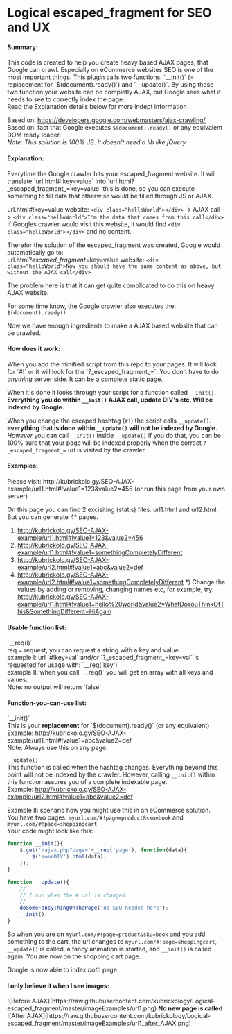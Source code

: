 Logical escaped_fragment for SEO and UX
========================

<h4>Summary:</h4>
This code is created to help you create heavy based AJAX pages, that Google can crawl. Especially on eCommerce websites SEO is one of the most important things. This plugin calls two functions. `__init()` (= replacement for `$(document).ready()`) and `__update()`. By using those two function your website can be completly AJAX, but Google sees what it needs to see to correctly index the page.<br>
Read the Explanation details below for more indept information

Based on: https://developers.google.com/webmasters/ajax-crawling/<br>
Based on: fact that Google executes `$(document).ready()` or any equivalent DOM ready loader.<br>
<i>Note: This solution is 100% JS. It doesn't need a lib like jQuery</i><br>

<h4>Explanation:</h4>
Everytime the Google crawler hits your escaped_fragment website. It will translate `url.html#!key=value` into `url.html?_escaped_fragment_=key=value` this is done, so you can execute something to fill data that otherwise would be filled through JS or AJAX.

url.html#!key=value website: `<div class="helloWorld"></div>` -> AJAX call -> `<div class="helloWorld">I'm the data that comes from this call</div>`
If Googles crawler would visit this website, it would find `<div class="helloWorld"></div>` and no content.

Therefor the solution of the escaped_fragment was created, Google would automatically go to:<br>
url.html?_escaped_fragment_=key=value website: `<div class="helloWorld">Now you should have the same content as above, but without the AJAX call</div>`

The problem here is that it can get quite complicated to do this on heavy AJAX website.

For some time know, the Google crawler also executes the: `$(document).ready()`

Now we have enough ingredients to make a AJAX based website that can be crawled.

<h4>How does it work:</h4>
When you add the minified script from this repo to your pages. It will look for `#!` or it will look for the `?_escaped_fragment_=`. You don't have to do <i>anything</i> server side. It can be a complete static page.

When it's done it looks through your script for a function called ``__init()``.<br><b>Everything you do within `__init()` AJAX call, update DIV's etc. Will be indexed by Google.</b>

When you change the escaped hashtag (`#!`) the script calls ``__update()``.<br><b>everything that is done within ``__update()`` will not be indexed by Google.</b><br>
<i>However</i> you can call ``__init()`` inside ``__update()`` if you do that, you can be 100% sure that your page will be indexed properly when the correct `?_escaped_fragment_=` url is visited by the crawler.

<h4>Examples:</h4>
Please visit: http://kubrickolo.gy/SEO-AJAX-example/url1.html#!value1=123&value2=456 (or run this page from your own server)

On this page you can find 2 excisiting (statis) files: url1.html and url2.html. But you can generate 4* pages.
1) http://kubrickolo.gy/SEO-AJAX-example/url1.html#!value1=123&value2=456
2) http://kubrickolo.gy/SEO-AJAX-example/url1.html#!value1=somethingCompletelyDifferent
3) http://kubrickolo.gy/SEO-AJAX-example/url2.html#!value1=abc&value2=def
4) http://kubrickolo.gy/SEO-AJAX-example/url2.html#!value1=somethingCompletelyDifferent
*) Change the values by adding or removing, changing names etc, for example, try: http://kubrickolo.gy/SEO-AJAX-example/url1.html#!value1=hello%20world&value2=WhatDoYouThinkOfThis&SomethingDifferent=HiAgain

<h4>Usable function list:</h4>
`__req(i)`<br>
req = request, you can request a string with a key and value.<br>
example I: url `#!key=val` and/or `?_escaped_fragment_=key=val` is requested for usage with: `__req('key')`<br>
example II: when you call `__req()` you will get an array with all keys and values.<br>
Note: no output will return `false`

<h4>Function-you-can-use list:</h4>
`__init()`<br>
This is your <b>replacement</b> for `$(document).ready()` (or any equivalent)<br>
Example: http://kubrickolo.gy/SEO-AJAX-example/url1.html#!value1=abc&value2=def<br>
Note: Always use this on any page.

`__update()`<br>
This function is called when the hashtag changes. Everything beyond this point will not be indexed by the crawler. However, calling `__init()` within this function assures you of a complete indexable page.<br>
Example: http://kubrickolo.gy/SEO-AJAX-example/url2.html#!value1=abc&value2=def

Example II: scenario how you might use this in an eCommerce solution.<br>
You have two pages: `myurl.com/#!page=product&sku=book` and `myurl.com/#!page=shoppingcart`<br>
Your code might look like this:
```javascript
function __init(){
	$.get('/ajax.php?page='+__req('page'), function(data){
		$('someDIV').html(data);
	});
}

function __update(){
	//
	// I run when the # url is changed
	//
	doSomeFancyThingOnThePage('no SEO needed here');
	__init();
}
```

So when you are on `myurl.com/#!page=product&sku=book` and you add something to the cart, the url changes to `myurl.com/#!page=shoppingcart`,  `__update()` is called, a fancy animation is started, and `__init()` is called again. You are now on the shopping cart page.<br>

Google is now able to index <i>both</i> page.

<h4>I only believe it when I see images:</h4>
![Before AJAX](https://raw.githubusercontent.com/kubrickology/Logical-escaped_fragment/master/imageExamples/url1.png)
<b>No new page is called</b><br>
![After AJAX](https://raw.githubusercontent.com/kubrickology/Logical-escaped_fragment/master/imageExamples/url1_after_AJAX.png)
